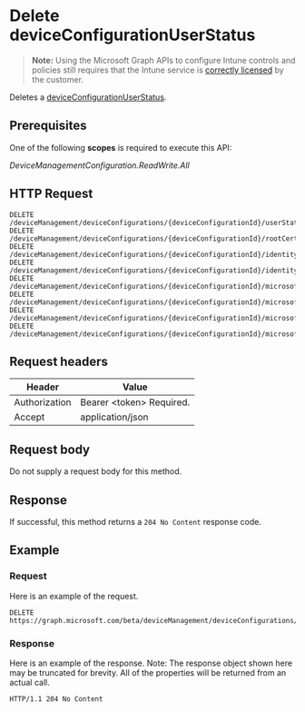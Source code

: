 ﻿# Delete deviceConfigurationUserStatus

> **Note:** Using the Microsoft Graph APIs to configure Intune controls and policies still requires that the Intune service is [correctly licensed](https://go.microsoft.com/fwlink/?linkid=839381) by the customer.

Deletes a [deviceConfigurationUserStatus](../resources/intune_deviceconfig_deviceconfigurationuserstatus.md).
## Prerequisites
One of the following **scopes** is required to execute this API:

*DeviceManagementConfiguration.ReadWrite.All*
## HTTP Request
<!-- {
  "blockType": "ignored"
}
-->
```http
DELETE /deviceManagement/deviceConfigurations/{deviceConfigurationId}/userStatuses/{deviceConfigurationUserStatusId}
DELETE /deviceManagement/deviceConfigurations/{deviceConfigurationId}/rootCertificate//userStatuses/{deviceConfigurationUserStatusId}
DELETE /deviceManagement/deviceConfigurations/{deviceConfigurationId}/identityCertificate//userStatuses/{deviceConfigurationUserStatusId}
DELETE /deviceManagement/deviceConfigurations/{deviceConfigurationId}/identityCertificate//rootCertificate//userStatuses/{deviceConfigurationUserStatusId}
DELETE /deviceManagement/deviceConfigurations/{deviceConfigurationId}/microsoft.graph.iosScepCertificateProfile/rootCertificate//userStatuses/{deviceConfigurationUserStatusId}
DELETE /deviceManagement/deviceConfigurations/{deviceConfigurationId}/microsoft.graph.macOSScepCertificateProfile/rootCertificate//userStatuses/{deviceConfigurationUserStatusId}
DELETE /deviceManagement/deviceConfigurations/{deviceConfigurationId}/microsoft.graph.windows81SCEPCertificateProfile/rootCertificate//userStatuses/{deviceConfigurationUserStatusId}
DELETE /deviceManagement/deviceConfigurations/{deviceConfigurationId}/microsoft.graph.windowsPhone81VpnConfiguration/identityCertificate//userStatuses/{deviceConfigurationUserStatusId}
```

## Request headers
|Header|Value|
|---|---|
|Authorization|Bearer &lt;token&gt; Required.|
|Accept|application/json|

## Request body
Do not supply a request body for this method.

## Response
If successful, this method returns a `204 No Content` response code.

## Example
### Request
Here is an example of the request.
```http
DELETE https://graph.microsoft.com/beta/deviceManagement/deviceConfigurations/{deviceConfigurationId}/userStatuses/{deviceConfigurationUserStatusId}
```

### Response
Here is an example of the response. Note: The response object shown here may be truncated for brevity. All of the properties will be returned from an actual call.
```http
HTTP/1.1 204 No Content
```



